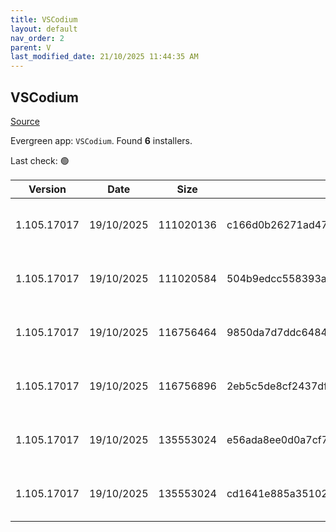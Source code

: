 ```yaml
---
title: VSCodium
layout: default
nav_order: 2
parent: V
last_modified_date: 21/10/2025 11:44:35 AM
---
```


## VSCodium

[Source](https://vscodium.com)

Evergreen app: `VSCodium`. Found **6** installers.

Last check: 🟢

| Version     | Date       | Size      | Sha256                                                           | Architecture | InstallerType | Type | URI                                                                                                                                                                                                                                  |
| ----------- | ---------- | --------- | ---------------------------------------------------------------- | ------------ | ------------- | ---- | ------------------------------------------------------------------------------------------------------------------------------------------------------------------------------------------------------------------------------------ |
| 1.105.17017 | 19/10/2025 | 111020136 | c166d0b26271ad473143dd90fcf8465941390b6deaf519fd802445631e8217cc | ARM64        | Default       | exe  | [https://github.com/VSCodium/vscodium/releases/download/1.105.17017/VSCodiumSetup-arm64-1.105.17017.exe](https://github.com/VSCodium/vscodium/releases/download/1.105.17017/VSCodiumSetup-arm64-1.105.17017.exe)                     |
| 1.105.17017 | 19/10/2025 | 111020584 | 504b9edcc558393acb6d53ad85652e7b717b03d664a3dcfa5db2c9fb245de3f7 | ARM64        | User          | exe  | [https://github.com/VSCodium/vscodium/releases/download/1.105.17017/VSCodiumUserSetup-arm64-1.105.17017.exe](https://github.com/VSCodium/vscodium/releases/download/1.105.17017/VSCodiumUserSetup-arm64-1.105.17017.exe)             |
| 1.105.17017 | 19/10/2025 | 116756464 | 9850da7d7ddc64849242b8e42c715e40a3416c841a15b7fac727e87adeb6f4cf | x64          | Default       | exe  | [https://github.com/VSCodium/vscodium/releases/download/1.105.17017/VSCodiumSetup-x64-1.105.17017.exe](https://github.com/VSCodium/vscodium/releases/download/1.105.17017/VSCodiumSetup-x64-1.105.17017.exe)                         |
| 1.105.17017 | 19/10/2025 | 116756896 | 2eb5c5de8cf2437df911de4748ff79f344715d693b73761cc263ba54cc9934bd | x64          | User          | exe  | [https://github.com/VSCodium/vscodium/releases/download/1.105.17017/VSCodiumUserSetup-x64-1.105.17017.exe](https://github.com/VSCodium/vscodium/releases/download/1.105.17017/VSCodiumUserSetup-x64-1.105.17017.exe)                 |
| 1.105.17017 | 19/10/2025 | 135553024 | e56ada8ee0d0a7cf7034faed4985edd845b4bd9ebb9005ffb6dbf4ea5205a425 | x64          | Default       | msi  | [https://github.com/VSCodium/vscodium/releases/download/1.105.17017/VSCodium-x64-1.105.17017.msi](https://github.com/VSCodium/vscodium/releases/download/1.105.17017/VSCodium-x64-1.105.17017.msi)                                   |
| 1.105.17017 | 19/10/2025 | 135553024 | cd1641e885a351025b68978c268dfec90f2430c09d1be1abe3d78cd54310b302 | x64          | Default       | msi  | [https://github.com/VSCodium/vscodium/releases/download/1.105.17017/VSCodium-x64-updates-disabled-1.105.17017.msi](https://github.com/VSCodium/vscodium/releases/download/1.105.17017/VSCodium-x64-updates-disabled-1.105.17017.msi) |
